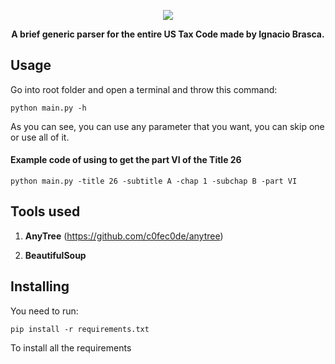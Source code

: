 <p align="center"><img src="https://github.com/Warkanlock/TaxCodeParser/blob/master/logo.png"></p>

<p align="center"> <b>A brief generic parser for the entire US Tax Code made by Ignacio Brasca.</b> </p>

## Usage

Go into root folder and open a terminal and throw this command:

```
python main.py -h
```

As you can see, you can use any parameter that you want, you can skip one or use all of it.

#### Example code of using to get the part VI of the Title 26

```
python main.py -title 26 -subtitle A -chap 1 -subchap B -part VI
```

## Tools used

1. **AnyTree** (https://github.com/c0fec0de/anytree)

2. **BeautifulSoup**

## Installing

You need to run:

```
pip install -r requirements.txt
```

To install all the requirements
